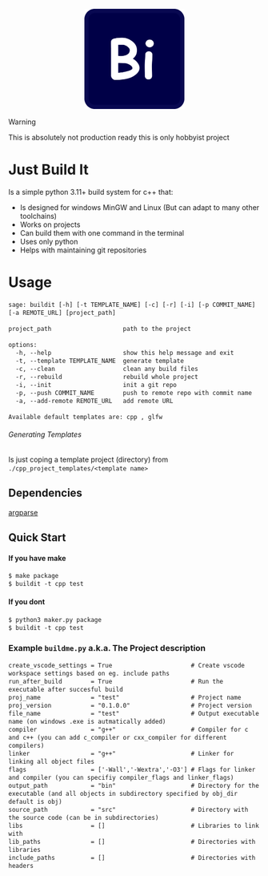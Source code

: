 <p align="center">
<img src="BuildIt.png" alt="drawing" width="200"/>
</p>

> [!WARNING]
> This is absolutely not production ready this is only hobbyist project

# Just Build It

Is a simple python 3.11+ build system for c++ that:
- Is designed for windows MinGW and Linux (But can adapt to many other toolchains)
- Works on projects 
- Can build them with one command in the terminal
- Uses only python
- Helps with maintaining git repositories

# Usage

```
sage: buildit [-h] [-t TEMPLATE_NAME] [-c] [-r] [-i] [-p COMMIT_NAME] [-a REMOTE_URL] [project_path]

project_path                    path to the project

options:
  -h, --help                    show this help message and exit
  -t, --template TEMPLATE_NAME  generate template
  -c, --clean                   clean any build files
  -r, --rebuild                 rebuild whole project
  -i, --init                    init a git repo
  -p, --push COMMIT_NAME        push to remote repo with commit name
  -a, --add-remote REMOTE_URL   add remote URL

Available default templates are: cpp , glfw
```

###### Generating Templates

Is just coping a template project (directory) from `./cpp_project_templates/<template name>` 

## Dependencies

[argparse](https://pypi.org/project/argparse/)

## Quick Start

#### If you have make

```console
$ make package
$ buildit -t cpp test
```

#### If you dont

```console
$ python3 maker.py package
$ buildit -t cpp test
```

### Example `buildme.py` a.k.a. The Project description

```
create_vscode_settings = True                      # Create vscode workspace settings based on eg. include paths
run_after_build        = True                      # Run the executable after succesful build
proj_name              = "test"                    # Project name
proj_version           = "0.1.0.0"                 # Project version
file_name              = "test"                    # Output executable name (on windows .exe is autmatically added)
compiler               = "g++"                     # Compiler for c and c++ (you can add c_compiler or cxx_compiler for different compilers)
linker                 = "g++"                     # Linker for linking all object files
flags                  = ['-Wall','-Wextra','-O3'] # Flags for linker and compiler (you can specifiy compiler_flags and linker_flags)
output_path            = "bin"                     # Directory for the executable (and all objects in subdirectory specified by obj_dir default is obj)
source_path            = "src"                     # Directory with the source code (can be in subdirectories)
libs                   = []                        # Libraries to link with
lib_paths              = []                        # Directories with libraries
include_paths          = []                        # Directories with headers

```